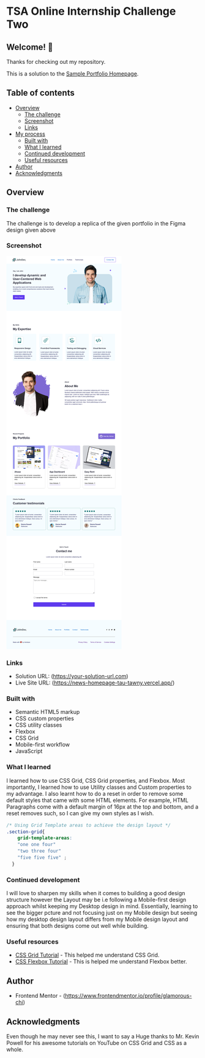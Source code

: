 # TSA Online Internship Challenge Two

## Welcome! 👋

Thanks for checking out my repository.

This is a solution to the [Sample Portfolio Homepage](https://www.figma.com/design/nvTPSbuV4yVBMmdKIgkCrZ/Portfolio-Task-for-Developers?node-id=0-68&t=ZysMfcjYJOo58L0B-1).


## Table of contents

- [Overview](#overview)
  - [The challenge](#the-challenge)
  - [Screenshot](#screenshot)
  - [Links](#links)
- [My process](#my-process)
  - [Built with](#built-with)
  - [What I learned](#what-i-learned)
  - [Continued development](#continued-development)
  - [Useful resources](#useful-resources)
- [Author](#author)
- [Acknowledgments](#acknowledgments)


## Overview

### The challenge

The challenge is to develop a replica of the given portfolio in the Figma design given above

### Screenshot

![Portfolio Home Page](./Screenshot%202024-07-04%20at%2020-29-43%20Portfolio.png)


### Links

- Solution URL: (https://your-solution-url.com)
- Live Site URL: (https://news-homepage-tau-tawny.vercel.app/)


### Built with

- Semantic HTML5 markup
- CSS custom properties
- CSS utility classes
- Flexbox
- CSS Grid
- Mobile-first workflow
- JavaScript


### What I learned

I learned how to use CSS Grid, CSS Grid properties, and Flexbox. Most importantly, I learned how to use Utility classes and Custom properties to my advantage. I also learnt how to do a reset in order to remove some default styles that came with some HTML elements. For example, HTML Paragraphs come with a default margin of 16px at the top and bottom, and a reset removes such, so I can give my own styles as I wish.

```css
/* Using Grid Template areas to achieve the design layout */
.section-grid{
    grid-template-areas:
    "one one four"
    "two three four"
    "five five five" ;
  }
```

### Continued development

I will love to sharpen my skills when it comes to building a good design structure however the Layout may be i.e following a Mobile-first design approach whilst keeping my Desktop design in mind. Essentially, learning to see the bigger pcture and not focusing just on my Mobile design but seeing how my desktop design layout differs from my Mobile design layout and ensuring that both designs come out well while building.


### Useful resources

- [CSS Grid Tutorial](https://www.youtube.com/watch?v=rg7Fvvl3taU&t=485s) - This helped me understand CSS Grid.
- [CSS Flexbox Tutorial](https://www.youtube.com/watch?v=u044iM9xsWU&t=987s) - This is helped me understand Flexbox better.


## Author

- Frontend Mentor - (https://www.frontendmentor.io/profile/glamorous-chi)

## Acknowledgments

Even though he may never see this, I want to say a Huge thanks to Mr. Kevin Powell for his awesome tutorials on YouTube on CSS Grid and CSS as a whole.
